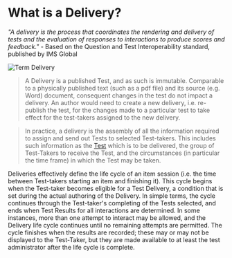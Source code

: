 <!--
created_at: 2016-12-15
authors:         
    - "Catherine Pease"
--> 

# What is a Delivery?


*"A delivery is the process that coordinates the rendering and delivery of tests and the evaluation of responses to interactions to produce scores and feedback."* - Based on the Question and Test Interoperability standard, published by IMS Global

![Term Delivery]()

>A Delivery is a published Test, and as such is immutable. Comparable to a physically published text (such as a pdf file) and its source (e.g. Word) document, consequent changes in the test do not impact a delivery. An author would need to create a new delivery, i.e. re-publish the test, for the changes made to a particular test to take effect for the test-takers assigned to the new delivery.

>In practice, a delivery is the assembly of all the information required to assign and send out Tests to selected Test-takers. This includes such information as the [Test](../tests/what-is-a-test.md) which is to be delivered, the group of Test-Takers to receive the Test, and the circumstances (in particular the time frame) in which the Test may be taken.

Deliveries effectively define the life cycle of an item session (i.e. the time between Test-takers starting an item and finishing it). This cycle begins when the Test-taker becomes eligible for a Test Delivery, a condition that is set during the actual authoring of the Delivery. In simple terms, the cycle continues through the Test-taker's completing of the Tests selected, and ends when Test Results for all interactions are determined. In some instances, more than one attempt to interact may be allowed, and the Delivery life cycle continues until no remaining attempts are permitted. The cycle finishes when the results are recorded; these may or may not be displayed to the Test-Taker, but they are made available to at least the test administrator after the life cycle is complete.